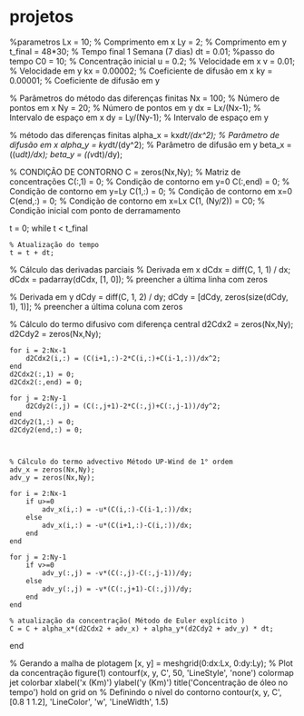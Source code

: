 # projetos
%parametros
Lx = 10;                % Comprimento em x
Ly = 2;                 % Comprimento em y
t_final = 48*30;           % Tempo final 1 Semana (7 dias)
dt = 0.01;              %passo do tempo
C0 = 10;                % Concentração inicial
u = 0.2;                % Velocidade em x 
v = 0.01;               % Velocidade em y
kx = 0.00002;           % Coeficiente de difusão em x
ky = 0.00001;           % Coeficiente de difusão em y


% Parâmetros do método das diferenças finitas
Nx = 100;               % Número de pontos em x
Ny = 20;                % Número de pontos em y
dx = Lx/(Nx-1);         % Intervalo de espaço em x
dy = Ly/(Ny-1);         % Intervalo de espaço em y


% método das diferenças finitas
alpha_x = kx*dt/(dx^2); % Parâmetro de difusão em x
alpha_y = ky*dt/(dy^2); % Parâmetro de difusão em y
beta_x = ((u*dt)/dx);
beta_y = ((v*dt)/dy);


% CONDIÇÃO DE CONTORNO
C = zeros(Nx,Ny);       % Matriz de concentrações
C(:,1) = 0;             % Condição de contorno em y=0
C(:,end) = 0;           % Condição de contorno em y=Ly
C(1,:) = 0;             % Condição de contorno em x=0
C(end,:) = 0;           % Condição de contorno em x=Lx
C(1, (Ny/2)) = C0;          % Condição inicial com ponto de derramamento

t = 0;
while t < t_final
    
    % Atualização do tempo
    t = t + dt;
    
% Cálculo das derivadas parciais
% Derivada em x
dCdx = diff(C, 1, 1) / dx;
dCdx = padarray(dCdx, [1, 0]); % preencher a última linha com zeros

% Derivada em y
dCdy = diff(C, 1, 2) / dy;
dCdy = [dCdy, zeros(size(dCdy, 1), 1)]; % preencher a última coluna com zeros
    
    
 % Cálculo do termo difusivo com diferença central
    d2Cdx2 = zeros(Nx,Ny);
    d2Cdy2 = zeros(Nx,Ny);
    
    for i = 2:Nx-1
        d2Cdx2(i,:) = (C(i+1,:)-2*C(i,:)+C(i-1,:))/dx^2;
    end
    d2Cdx2(:,1) = 0;
    d2Cdx2(:,end) = 0;

    for j = 2:Ny-1
        d2Cdy2(:,j) = (C(:,j+1)-2*C(:,j)+C(:,j-1))/dy^2;
    end
    d2Cdy2(1,:) = 0;
    d2Cdy2(end,:) = 0;

  
  
    % Cálculo do termo advectivo Método UP-Wind de 1° ordem
    adv_x = zeros(Nx,Ny);
    adv_y = zeros(Nx,Ny);
    
    for i = 2:Nx-1
        if u>=0
            adv_x(i,:) = -u*(C(i,:)-C(i-1,:))/dx;
        else
            adv_x(i,:) = -u*(C(i+1,:)-C(i,:))/dx;
        end
    end

    for j = 2:Ny-1
        if v>=0
            adv_y(:,j) = -v*(C(:,j)-C(:,j-1))/dy;
        else
            adv_y(:,j) = -v*(C(:,j+1)-C(:,j))/dy;
        end
    end
   
    % atualização da concentração( Método de Euler explícito )
    C = C + alpha_x*(d2Cdx2 + adv_x) + alpha_y*(d2Cdy2 + adv_y) * dt;
    
end

% Gerando a malha de plotagem
[x, y] = meshgrid(0:dx:Lx, 0:dy:Ly);
% Plot da concentração
figure(1)
contourf(x, y, C', 50, 'LineStyle', 'none')
colormap jet
colorbar
xlabel('x (Km)')
ylabel('y (Km)')
title('Concentração de óleo no tempo')
hold on
grid on
% Definindo o nível do contorno
contour(x, y, C', [0.8 1 1.2], 'LineColor', 'w', 'LineWidth', 1.5)
